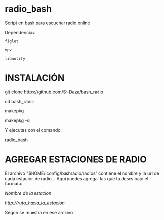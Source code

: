 # radio_bash

Script en bash para escuchar radio online

Dependencias:

    figlet

    mpv

    libnotify



# INSTALACIÓN

git clone https://github.com/Sr-Daza/bash_radio

cd bash_radio

makepkg

makepkg -si

Y ejecutas con el comando:

radio_bash

# AGREGAR ESTACIONES DE RADIO

El archivo "$HOME/.config/bashradio/radios" contiene el nombre y la url de cada estacion de radio... Aqui puedes agregar las que tu deses bajo el  formato:

*Nombre de la estacion*

*http://ruta_hacia_la_estacion*

Según se muestra en ese archivo

